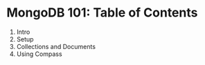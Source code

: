 # MongoDB 101: Table of Contents

01. Intro
02. Setup
03. Collections and Documents
04. Using Compass